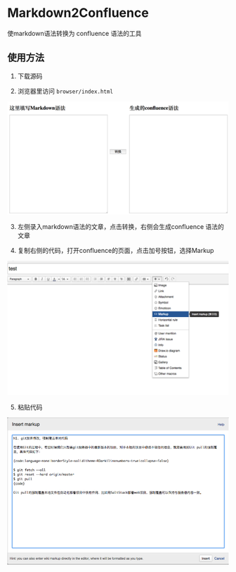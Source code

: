 # Markdown2Confluence

使markdown语法转换为 confluence 语法的工具

## 使用方法

1. 下载源码

2. 浏览器里访问 `browser/index.html`

![](pic/1.png)

3. 左侧录入markdown语法的文章，点击转换，右侧会生成confluence 语法的文章

4. 复制右侧的代码，打开confluence的页面，点击加号按钮，选择Markup

![](pic/2.png)

5. 粘贴代码

![](pic/3.png)


